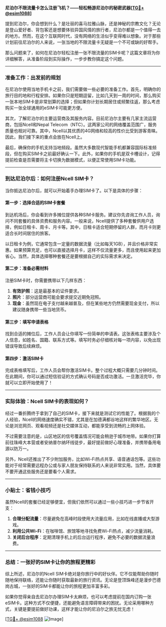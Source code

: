 **尼泊尔不限流量卡怎么注册飞机？——轻松畅游尼泊尔的秘密武器[[TG💪+ @esim1088](https://t.me/s/esim1088)]**

提到尼泊尔，你会想到什么？是壮丽的喜马拉雅山脉，还是神秘的宗教文化？无论是登山爱好者、背包客还是想要体验异国风情的旅行者，尼泊尔都是一个值得一去的地方。然而，在这个互联网时代，没有网络的生活似乎变得难以想象。对于那些计划前往尼泊尔的人来说，一张当地的不限流量卡无疑是一个不可或缺的好帮手。

那么问题来了，如何在尼泊尔轻松注册一张不限流量的SIM卡呢？这篇文章将为你详细解答，从准备阶段到实际操作，一步步教你搞定这个问题。

---

### 准备工作：出发前的规划

在尼泊尔使用当地手机卡之前，我们需要做一些必要的准备工作。首先，明确你的旅行目的地和行程安排。如果你只是短期逗留，比如几天到一周的时间，那么购买一张本地SIM卡是非常划算的选择；但如果你计划长期居住或频繁往返，那么考虑购买一张全球通用的eSIM卡可能更方便。

其次，了解尼泊尔的主要运营商及其服务内容。目前尼泊尔主要有几家主流运营商，包括Ncell和Nepal Telecom（NTC）。这两家公司的网络覆盖范围广，服务质量也相对可靠。其中，Ncell以其优质的4G网络和较高的性价比受到游客青睐。因此，我们接下来的重点会放在Ncell上。

最后，确保你的手机支持当地频段。虽然大多数现代智能手机都兼容国际标准频段，但在购买SIM卡之前最好确认一下。此外，如果你的手机是双卡槽设计，记得提前检查是否需要将主卡切换为数据模式，以便正常使用SIM卡功能。

---

### 到达尼泊尔后：如何注册Ncell SIM卡？

当你抵达尼泊尔后，就可以开始着手办理SIM卡了。以下是具体的步骤：

#### 第一步：选择合适的SIM卡套餐

到达机场后，你会看到许多摊位提供各种SIM卡服务。建议你先咨询工作人员，询问不同套餐的具体资费和服务内容。一般来说，Ncell提供了多种套餐供用户选择，例如日租卡、周卡、月卡等。其中，日租卡适合短期停留的人群，而月卡则更适合长时间居住的旅客。

以日租卡为例，它通常包含一定量的数据流量（比如每天1GB），并且价格非常实惠。如果预算充足，也可以直接选择月卡，这样不仅流量更多，而且使用起来更加省心。当然，具体选择哪种套餐还是要根据自己的实际需求来决定。

#### 第二步：准备必需材料

注册SIM卡时，你需要携带以下几样东西：

1. **有效护照**：这是最基本的证件要求。
2. **照片**：部分运营商可能会要求提交近期免冠照。
3. **现金**：虽然现在电子支付越来越普及，但在某些地方仍然需要现金支付，所以建议随身携带一些当地货币。

#### 第三步：填写申请表格

找到合适的摊位后，工作人员会让你填写一份简单的申请表。这张表格主要涉及个人信息，如姓名、国籍、联系方式等。填写时务必仔细核对每一项内容，以免出现错误导致后续麻烦。

#### 第四步：激活SIM卡

完成表格填写后，工作人员会帮你激活SIM卡。整个过程大概只需要几分钟时间。在此期间，你可以通过短信验证的方式确认号码是否成功激活。一旦激活完毕，你就可以立即开始使用了！

---

### 实际体验：Ncell SIM卡的表现如何？

经过一番折腾终于拿到了自己的SIM卡，接下来就是测试它的性能了。根据我的个人经验，Ncell的网络速度确实不错，尤其是在加德满都谷地这样的繁华地区。无论是浏览网页、观看视频还是社交媒体互动，都能享受到流畅的上网体验。

不过需要注意的是，山区地区的信号覆盖情况可能会稍逊于城市地带。如果你打算前往珠峰大本营或者安纳普尔纳环线徒步，最好提前做好心理准备，并携带备用电源以防万一。

另外，Ncell还推出了不少附加服务，比如Wi-Fi热点共享、语音通话包等。这些功能对于经常需要远程办公或与家人朋友保持联系的人来说非常实用。当然，具体要不要开通这些服务还是要看个人需求。

---

### 小贴士：省钱小技巧

虽然Ncell的套餐已经足够便宜，但我们依然可以通过一些小技巧进一步节省开支：

1. **合理分配流量**：尽量避免在高峰时段使用大流量应用，比如在线直播或大型游戏。
2. **利用公共Wi-Fi**：在咖啡馆、旅馆等地寻找免费Wi-Fi热点，减少流量消耗。
3. **关闭后台程序**：定期清理手机上的后台运行程序，避免不必要的数据流量浪费。

---

### 总结：一张好的SIM卡让你的旅程更精彩

综上所述，尼泊尔的Ncell SIM卡绝对是你旅行中的好伙伴。它不仅能帮助你随时随地保持联络，还能让你随时获取最新的旅行资讯。无论是登顶珠峰还是漫步巴德岗古城，一张好的SIM卡都能让你的旅程更加丰富多彩。

如果你觉得亲自去尼泊尔办理SIM卡太麻烦，也可以考虑提前在国内订购一张eSIM卡。这种方式不仅便捷，还能避免语言障碍带来的困扰。无论采用哪种方式，关键是要提前做好功课，这样才能让你的尼泊尔之旅无忧无虑！

[[TG💪+ @esim1088](https://t.me/s/esim1088) ![Image](https://i.postimg.cc/4NQfJmqS/Snipaste-2025-05-13-00-14-12.png)]